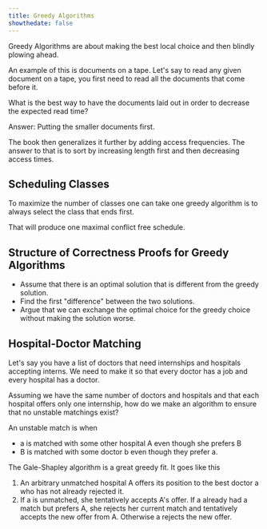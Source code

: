 ```yaml
---
title: Greedy Algorithms
showthedate: false
---
```


Greedy Algorithms are about making the best local choice and then blindly plowing ahead.

An example of this is documents on a tape. Let's say to read any given document on a tape, you first need to read all the documents that come before it.

What is the best way to have the documents laid out in order to decrease the expected read time? 

Answer: Putting the smaller documents first.

The book then generalizes it further by adding access frequencies. The answer to that is to sort by increasing length first and then decreasing access times.

## Scheduling Classes
To maximize the number of classes one can take one greedy algorithm is to always select the class that ends first.

That will produce one maximal conflict free schedule.

## Structure of Correctness Proofs for Greedy Algorithms

- Assume that there is an optimal solution that is different from the greedy solution.
- Find the first "difference" between the two solutions.
- Argue that we can exchange the optimal choice for the greedy choice without making the solution worse.

## Hospital-Doctor Matching
Let's say you have a list of doctors that need internships and hospitals accepting interns. We need to make it so that every doctor has a job and every hospital has a doctor. 

Assuming we have the same number of doctors and hospitals and that each hospital offers only one internship, how do we make an algorithm to ensure that no unstable matchings exist?

An unstable match is when
- a is matched with some other hospital A even though she prefers B
- B is matched with some doctor b even though they prefer a.

The Gale-Shapley algorithm is a great greedy fit. It goes like this

1. An arbitrary unmatched hospital A offers its position to the best doctor a who has not already rejected it.
2. If a is unmatched, she tentatively accepts A's offer. If a already had a match but prefers A, she rejects her current match and tentatively accepts the new offer from A. Otherwise a rejects the new offer.
